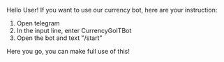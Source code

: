 Hello User! If you want to use our currency bot, here are your instruction:
1. Open telegram
2. In the input line, enter CurrencyGoITBot
3. Open the bot and text "/start"

Here you go, you can make full use of this!
